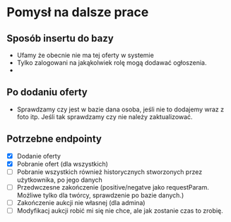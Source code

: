# Pomysł na dalsze prace

## Sposób insertu do bazy

- Ufamy że obecnie nie ma tej oferty w systemie
- Tylko zalogowani na jakąkolwiek rolę mogą dodawać ogłoszenia.
- 

## Po dodaniu oferty
- Sprawdzamy czy jest w bazie dana osoba, jeśli nie to dodajemy wraz z foto itp. Jeśli tak sprawdzamy czy nie należy zaktualizować.

## Potrzebne endpointy

- [x] Dodanie oferty
- [x] Pobranie ofert (dla wszystkich)
- [ ] Pobranie wszystkich również historycznych stworzonych przez użytkownika, po jego danych
- [ ] Przedwczesne zakończenie (positive/negatve jako requestParam. Możliwe tylko dla twórcy, sprawdzenie po bazie danych.)
- [ ] Zakończenie aukcji nie własnej (dla admina)
- [ ] Modyfikacj aukcji robić mi się nie chce, ale jak zostanie czas to zrobię.